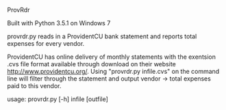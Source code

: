 ProvRdr

Built with Python 3.5.1 on Windows 7

provrdr.py reads in a ProvidentCU bank statement and reports total expenses for every vendor.

ProvidentCU has online delivery of monthly statements with the exentsion .cvs file format available 
through download on their website http://www.providentcu.org/.
Using "provrdr.py infile.cvs" on the command line will filter through the statement and output 
vendor -> total expenses paid to this vendor.

usage: provrdr.py [-h] infile [outfile]
